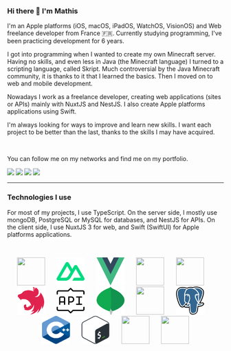 ### Hi there 👋 I'm Mathis
I'm an Apple platforms (iOS, macOS, iPadOS, WatchOS, VisionOS) and Web freelance developer from France 🇫🇷. 
Currently studying programming, I've been practicing development for 6 years.

I got into programming when I wanted to create my own Minecraft server. Having no skills, and even less in Java (the Minecraft language) I turned to a scripting language, called Skript. Much controversial by the Java Minecraft community, it is thanks to it that I learned the basics. Then I moved on to web and mobile development.

Nowadays I work as a freelance developer, creating web applications (sites or APIs) mainly with NuxtJS and NestJS. I also create Apple platforms applications using Swift.

I'm always looking for ways to improve and learn new skills. I want each project to be better than the last, thanks to the skills I may have acquired.

<br />

You can follow me on my networks and find me on my portfolio.

<a href="https://mathislebonniec.fr"><img src="https://img.shields.io/badge/My%20Portfolio-mathislebonniec.fr-072142?style=for-the-badge&labelColor=ff4d5a" /></a>
<a href="https://github.com/mlbonniec"><img src="https://img.shields.io/badge/mlbonniec-24292e?style=for-the-badge&logo=github&logoColor=white" /></a>
<a href="https://x.com/mlbonniec"><img src="https://img.shields.io/badge/mlbonniec-00acee?style=for-the-badge&logo=x&logoColor=white" /></a>
<a href="https://instagram.com/mlbonniec"><img src="https://img.shields.io/badge/mlbonniec-e1306c?style=for-the-badge&logo=instagram&logoColor=white" /></a>

---

### Technologies I use

For most of my projects, I use TypeScript.
On the server side, I mostly use mongoDB, PostgreSQL or MySQL for databases, and NestJS for APIs.
On the client side, I use NuxtJS 3 for web, and Swift (SwiftUI) for Apple platforms applications.

<br />

<p align="center">
	<img src="./images/typescript.svg" width="65" height="65" />
	&nbsp;&nbsp;&nbsp;&nbsp;&nbsp;
	<img src="./images/nuxtjs.svg" width="65" height="65" />
	&nbsp;&nbsp;&nbsp;&nbsp;&nbsp;
  	<img src="./images/vue.svg" width="65" height="65" />
	&nbsp;&nbsp;&nbsp;&nbsp;&nbsp;
	<img src="./images/react.svg" width="65" height="65" />
	&nbsp;&nbsp;&nbsp;&nbsp;&nbsp;
	<img src="./images/sass.svg" width="65" height="65" />
	&nbsp;&nbsp;&nbsp;&nbsp;&nbsp;
	<img src="./images/nestjs.svg" width="65" height="65" />
	&nbsp;&nbsp;&nbsp;&nbsp;&nbsp;
	<img src="./images/restful.svg" width="65" height="65" />
	&nbsp;&nbsp;&nbsp;&nbsp;&nbsp;
	<img src="./images/mongodb.svg" width="65" height="65" />
	&nbsp;&nbsp;&nbsp;&nbsp;&nbsp;
	<img src="./images/mysql.svg" width="65" height="65" />
	&nbsp;&nbsp;&nbsp;&nbsp;&nbsp;
	<img src="./images/postgresql.svg" width="65" height="65" />
	&nbsp;&nbsp;&nbsp;&nbsp;&nbsp;
	<img src="./images/cpp.svg" width="65" height="65" />
	&nbsp;&nbsp;&nbsp;&nbsp;&nbsp;
	<img src="./images/bash.svg" width="65" height="65" />
	&nbsp;&nbsp;&nbsp;&nbsp;&nbsp;
	<img src="./images/git.svg" width="65" height="65" />
	&nbsp;&nbsp;&nbsp;&nbsp;&nbsp;
	<img src="./images/ubuntu.svg" width="65" height="65" />
</p>
